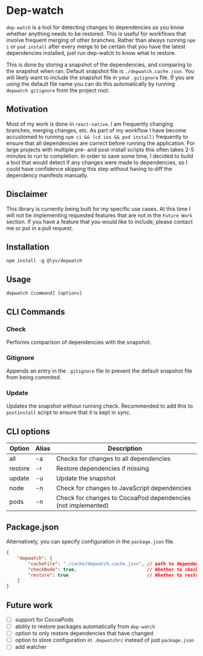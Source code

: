 # Dep-watch

`dep-watch` is a tool for detecting changes to dependencies so you know whether anything needs to be restored. This is useful for workflows that involve frequent merging of other branches. Rather than always running `npm i` or `pod install` after every merge to be certain that you have the latest dependencies installed, just run dep-watch to know what to restore.

This is done by storing a snapshot of the dependencies, and comparing to the snapshot when ran. Default snapshot file is `./depwatch.cache.json`. You will likely want to include the snapshot file in your `.gitignore` file. If you are using the default file name you can do this automatically by running `depwatch gitignore` from the project root.

## Motivation

Most of my work is done in `react-native`. I am frequently changing branches, merging changes, etc. As part of my workflow I have become accustomed to running `npm ci && (cd ios && pod install)` frequently to ensure that all dependencies are correct before running the application. For large projects with multiple pre- and post-install scripts this often takes 2-5 minutes to run to completion. In order to save some time, I decided to build a tool that would detect if any changes were made to dependencies, so I could have confidence skipping this step without having to diff the dependency manifests manually.

## Disclaimer

This library is currently being built for my specific use cases. At this time I will not be implementing requested features that are not in the `Future Work` section. If you have a feature that you would like to include, please contact me or put in a pull request.

## Installation

`npm install -g @lyv/depwatch`

## Usage

`depwatch [command] [options]`

## CLI Commands

### Check

Performs comparison of dependencies with the snapshot.

### Gitignore

Appends an entry in the `.gitignore` file to prevent the default snapshot file from being commited.

### Update

Updates the snapshot without running check. Recommended to add this to `postinstall` script to ensure that it is kept in sync.

## CLI options

| Option   | Alias | Description                                                  |
|----------|-------|--------------------------------------------------------------|
| all      | -a    | Checks for changes to all dependencies                       |
| restore  | -r    | Restore dependencies if missing                              |
| update   | -u    | Update the snapshot                                          |
| node     | -n    | Check for changes to JavaScript dependencies                 |
| pods     | -n    | Check for changes to CocoaPod dependencies (not implemented) |

## Package.json

Alternatively, you can specify configuration in the `package.json` file.

```json
{
    "depwatch": {
        "cacheFile": "./cache/depwatch.cache.json", // path to dependency cache file
        "checkNode": true,                          // Whether to check JavaScript dependencies
        "restore": true                             // Whether to restore missing dependencies
    }
}
```

## Future work

- [ ] support for CocoaPods
- [ ] ability to restore packages automatically from `dep-watch`
- [ ] option to only restore dependencies that have changed
- [ ] option to store configuration in `.depwatchrc` instead of just `package.json`
- [ ] add watcher

